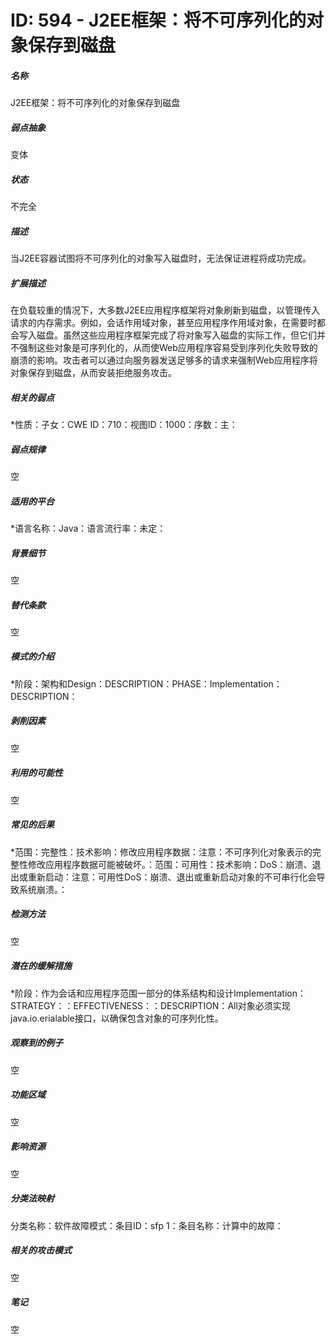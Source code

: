 # ID: 594 - J2EE框架：将不可序列化的对象保存到磁盘
<h5>名称</h5>J2EE框架：将不可序列化的对象保存到磁盘
<h5>弱点抽象</h5>变体
<h5>状态</h5>不完全
<h5>描述</h5>当J2EE容器试图将不可序列化的对象写入磁盘时，无法保证进程将成功完成。
<h5>扩展描述</h5>在负载较重的情况下，大多数J2EE应用程序框架将对象刷新到磁盘，以管理传入请求的内存需求。例如，会话作用域对象，甚至应用程序作用域对象，在需要时都会写入磁盘。虽然这些应用程序框架完成了将对象写入磁盘的实际工作，但它们并不强制这些对象是可序列化的，从而使Web应用程序容易受到序列化失败导致的崩溃的影响。攻击者可以通过向服务器发送足够多的请求来强制Web应用程序将对象保存到磁盘，从而安装拒绝服务攻击。
<h5>相关的弱点</h5>*性质：子女：CWE ID：710：视图ID：1000：序数：主：
<h5>弱点规律</h5>空
<h5>适用的平台</h5>*语言名称：Java：语言流行率：未定：
<h5>背景细节</h5>空
<h5>替代条款</h5>空
<h5>模式的介绍</h5>*阶段：架构和Design：DESCRIPTION：PHASE：Implementation：DESCRIPTION：
<h5>剥削因素</h5>空
<h5>利用的可能性</h5>空
<h5>常见的后果</h5>*范围：完整性：技术影响：修改应用程序数据：注意：不可序列化对象表示的完整性修改应用程序数据可能被破坏。：范围：可用性：技术影响：DoS：崩溃、退出或重新启动：注意：可用性DoS：崩溃、退出或重新启动对象的不可串行化会导致系统崩溃。：
<h5>检测方法</h5>空
<h5>潜在的缓解措施</h5>*阶段：作为会话和应用程序范围一部分的体系结构和设计Implementation：STRATEGY：：EFFECTIVENESS：：DESCRIPTION：All对象必须实现java.io.erialable接口，以确保包含对象的可序列化性。
<h5>观察到的例子</h5>空
<h5>功能区域</h5>空
<h5>影响资源</h5>空
<h5>分类法映射</h5>分类名称：软件故障模式：条目ID：sfp 1：条目名称：计算中的故障：
<h5>相关的攻击模式</h5>空
<h5>笔记</h5>空

